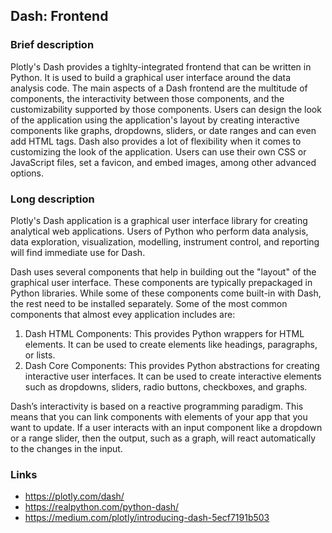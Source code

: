 
## Dash: Frontend
### Brief description

Plotly's Dash provides a tighlty-integrated frontend that can be written in Python. It is used to build a graphical user interface around the data analysis code. The main aspects of a Dash frontend are the multitude of components, the interactivity between those components, and the customizability supported by those components. Users can design the look of the application using the application's layout by creating interactive components like graphs, dropdowns, sliders, or date ranges and can even add HTML tags. Dash also provides a lot of flexibility when it comes to customizing the look of the application. Users can use their own CSS or JavaScript files, set a favicon, and embed images, among other advanced options.

### Long description

Plotly's Dash application is a graphical user interface library for creating analytical web applications. Users of Python who perform data analysis, data exploration, visualization, modelling, instrument control, and reporting will find immediate use for Dash.

Dash uses several components that help in building out the "layout" of the graphical user interface. These components are typically prepackaged in Python libraries. While some of these components come built-in with Dash, the rest need to be installed separately. Some of the most common components that almost evey application includes are:
1. Dash HTML Components: This provides Python wrappers for HTML elements. It can be used to create elements like headings, paragraphs, or lists.
2. Dash Core Components: This provides Python abstractions for creating interactive user interfaces. It can be used to create interactive elements such as dropdowns, sliders, radio buttons, checkboxes, and graphs.

Dash’s interactivity is based on a reactive programming paradigm. This means that you can link components with elements of your app that you want to update. If a user interacts with an input component like a dropdown or a range slider, then the output, such as a graph, will react automatically to the changes in the input.

### Links
* https://plotly.com/dash/
* https://realpython.com/python-dash/
* https://medium.com/plotly/introducing-dash-5ecf7191b503

